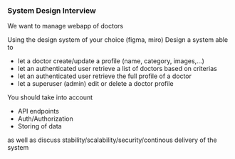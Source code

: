 ### System Design Interview

We want to manage webapp of doctors

Using the design system of your choice (figma, miro)
Design a system able to 
- let a doctor create/update a profile (name, category, images,...)
- let an authenticated user retrieve a list of doctors based on criterias
- let an authenticated user retrieve the full profile of a doctor
- let a superuser (admin) edit or delete a doctor profile

You should take into account
- API endpoints
- Auth/Authorization
- Storing of data

as well as discuss stability/scalability/security/continous delivery of the system 
